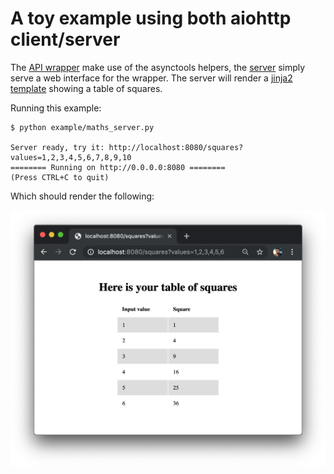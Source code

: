 # A toy example using both aiohttp client/server

The [API wrapper][API wrapper] make use of the asynctools helpers,
the [server][server] simply serve a web interface for the wrapper.
The server will render a [jinja2 template][squqare template] showing a table of squares.

Running this example: 

```console
$ python example/maths_server.py

Server ready, try it: http://localhost:8080/squares?values=1,2,3,4,5,6,7,8,9,10
======== Running on http://0.0.0.0:8080 ========
(Press CTRL+C to quit)
```

Which should render the following: 

<img src="images/web.png">


[API wrapper]: maths_wrapper.py
[server]: maths_server.py
[squqare template]: templates/squares.jinja2
